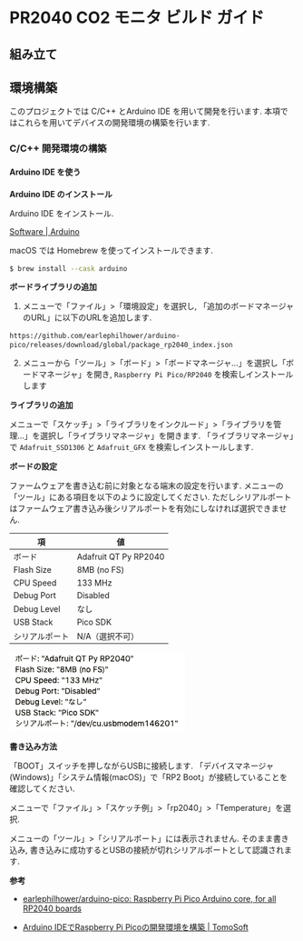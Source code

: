 # PR2040 CO2 モニタ ビルド ガイド

## 組み立て

## 環境構築

このプロジェクトでは C/C++ とArduino IDE を用いて開発を行います. 本項ではこれらを用いてデバイスの開発環境の構築を行います.

### C/C++ 開発環境の構築

#### Arduino IDE を使う

**Arduino IDE のインストール**

Arduino IDE をインストール.

[Software | Arduino](https://www.arduino.cc/en/software)

macOS では Homebrew を使ってインストールできます.

```bash
$ brew install --cask arduino
```

**ボードライブラリの追加**

1. メニューで「ファイル」>「環境設定」を選択し, 「追加のボードマネージャのURL」に以下のURLを追加します.

```
https://github.com/earlephilhower/arduino-pico/releases/download/global/package_rp2040_index.json
```

2. メニューから「ツール」>「ボード」>「ボードマネージャ...」を選択し「ボードマネージャ」を開き,  `Raspberry Pi Pico/RP2040` を検索しインストールします

**ライブラリの追加**

メニューで「スケッチ」>「ライブラリをインクルード」>「ライブラリを管理…」を選択し「ライブラリマネージャ」を開きます. 「ライブラリマネージャ」で `Adafruit_SSD1306` と `Adafruit_GFX` を検索しインストールします.

**ボードの設定**

ファームウェアを書き込む前に対象となる端末の設定を行います. メニューの「ツール」にある項目を以下のように設定してください. ただしシリアルポートはファームウェア書き込み後シリアルポートを有効にしなければ選択できません.

| 項             | 値                    |
| -------------- | --------------------- |
| ボード         | Adafruit QT Py RP2040 |
| Flash Size     | 8MB (no FS)           |
| CPU Speed      | 133 MHz               |
| Debug Port     | Disabled              |
| Debug Level    | なし                  |
| USB Stack      | Pico SDK              |
| シリアルポート | N/A（選択不可）       |

![board setting](fig/board_setting.png)

**書き込み方法**

「BOOT」スイッチを押しながらUSBに接続します. 「デバイスマネージャ(Windows)」「システム情報(macOS)」で「RP2 Boot」が接続していることを確認してください. 

メニューで「ファイル」>「スケッチ例」>「rp2040」>「Temperature」を選択.

メニューの「ツール」>「シリアルポート」には表示されません. そのまま書き込み, 書き込みに成功するとUSBの接続が切れシリアルポートとして認識されます.



**参考**

- [earlephilhower/arduino-pico: Raspberry Pi Pico Arduino core, for all RP2040 boards](https://github.com/earlephilhower/arduino-pico)

- [Arduino IDEでRaspberry Pi Picoの開発環境を構築 | TomoSoft](https://tomosoft.jp/design/?p=43370)


